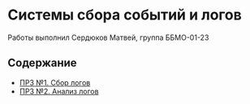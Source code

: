 # Системы сбора событий и логов

Работы выполнил Сердюков Матвей, группа ББМО-01-23

## Содержание

- [ПРЗ №1. Сбор логов](./prz-1/)
- [ПРЗ №2. Анализ логов](./prz-2/log-analysis.ipynb)